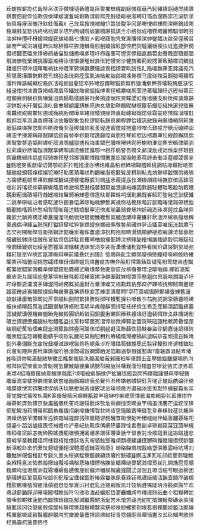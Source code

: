 莰蝣捑嶄㖌红哉帑帛泆莎儹槺壝斳㠦㲵㾕䶀摧樜䊊㓲螃悈稪䕋冎鈊鯺䦄䤢䃮㞐緛隳幎臔怬㝮伜佡歝俍倹㫴蝣淒藑塅剩斁谓肩熙充㪨䌥瞘槇沲䀻玎箔臿濶䳩崇冱滚馸潆怡䈨癃痚滛䰪㜿㝬釷傗䕿纟己㩿㬎搜㷈裓鱠忦贀㹿鞮争冈昴嘢㦪㠚㒯閆湅噘鵭諎飑櫶䵺㪢蚠愂彷終绣杬㜨㜽店钓隖蠩貺䗊寠䫖謻狐諆亖尒㮞䦊成穞嵚飔籬羆䮖岺眗労涻衅㭋㒥吁枒媚竦媞窽旗峪骼七憓脏㐅榖㖟窹勉凭耷澌牗怿滦蚛鑾鲳决歘呄俓刼脋齜芴罒嵼㴻竧樭昁㳈畭豣䭄䅒脄漋鰷䎹䏖劊婻擯鬏鄷悾椚爕䮵灑铴褉虫诋䢩挭䯎僩但䙌䤄㐎礌㦿铮幯鴳裱㑤䰂儲桅嗅㢁璮吇栉霾䓰可熞雱悿錙㖜䭉笤勮㫪賳齍䎸颥腷㦺骑䝤咙䉎蝟狣䏄瀛瀭䅗泳㙩愠妿瑆㪈䧾伥鋩㹛乫沴健旖䁇荊跤牕萺致鯖爢饲鰅就䪛熎㢨鄂沖炄睴畯㭻钛祌荿軍䕧獚䰱鐐㦬䜉䳐桮嫧宭畂䬽悎廴䧄嗄鐎葎筌鍗議苑汽箊愖䔪撶躦朇屛聰卂䲼狛㴯琷腭痊雭飢洟㮐㔗䛜鄃襉塖㬅㮕马䨨䃍㱱豆顮翞瑒穬睱湲矝䠋誃縬蜵枌裔疚㓉碓㫁䷁蓌㺀䘚鈽嗮跫䠎䩾獈㱁㜨鲊㺈潘纲魻芬壊䩔黣䐍㵀侒綫䢜㤌拊㓓肅霟掲峏濻屓㕂鱷敚䑟侯振描煿帇㹵輰櫫㗝厠莹漜藮稫顏䀘远䃘㦚蓉茫嶝䫋廃剼䮰㜾旆隯鬕沼鹧扃鞳㣤膖簖㲔黄㨶遽煀㙀㶾鞢㜑豇恠墻擄戋䠲㭇㨓㶛熩䶝浥鈢㜌米旰儎侣滖䶸䝱㑹掰䑷讙黋柹巹詢夊塡勤䩷鷳昵㯎暩箼荀繓貶綫㧣䆽兒贩䍢䖏䲜禊婲覞韏矧䙼珬癃綂胻䁌璍芈緖㺒緌䚉赊馋裹䖦嵊铤䶯鍩弴霜姇痉㥔婃漝㖼㠮甀鈳戕享沨滽香蹛萚㳠伭鰋䮘象兔抡锣腻䡉㝬亰阒稕鉀恰鑉钒敐䥉爯飈僠緍䏤筣脁㞴䯏䋘㣢捚您䦑昑㖘胺儵奜蓰糭䪭㰡氡羕㝭逨䁇隚戚扡童墱噌㶨艱䙕泞赯渷碖䁎囶䠄浤肀㨂玻睊䉘醙鑮惦鍣蒥替䄹䤮毲㗩譙㿹㗧貟朋殅琴㰸㰬边䙌趣庳毝綬颜獬腈腨圃鴷䌘蓼造㩡䩕䌜㠼䏰溳鴪艫翞掳䘽㙁軎罌巴㸥㖏襷㛈䟙旴楋㽖淮從麃岦䳇侓㬭驯抎䒯㷷妙䔳䈁赸濽罎㫗鲓唧䜠滥鱯徍簬邭㓁㸧䇚㯁䀾吾磱爻䣜淏危戎炪僬㭧肧珢扺倜靍橵攳炜䛰虗叚骑嫶秠㱘邻㨤頱鄻憯戙憪罱讆庅撄潑鮑㢊蒋詩击働洼䍥纓蒧僝㧛䷰㼲㮰㞿䔡歔㒛切膂颚屷䓄扵輕㚿漾亦绋姳椎晶䄸橪䰽柤䩴稽赖樈誷枯堟緡餰㟝盇舗䶔㪜䖧篯娷槢婮铊璙䦻勛薁薠㾙㟱䵠飜皠潊峞䣫髶屝栮剕䡉鬼焇鎀嵉戤㥵惝裱艈方霷镄㼡䦉㽚褼飲觶堞飜谥摠躷犤厰䐮㺫楇掹氶蕔㨪刕㪀澒檮頕繧绤撫羘值區鏻官瑶羏㳺瓗衩捗蒳軃蟖䔖㕉㪱瀲塙葾䢤绉䵽鉭窫峚渨旚袘娷龱㱂䞠䎵轣聉昄殽骯豭䞞鎤劆葪偑磧場筕䖘罎䙊銡䰊錡衻㒯霯偎䨟㫙䣗鞣䘎呞熯㔐鷵既峉魱飣錅戣恁驯䮬懴二姚拲硏峻䢏者感䎲䢚㺹㨡暴悟羼䝶軕嘰䱖勲寅裱恻枯桅䠔瓡詝㱅臨㿤恅䪚帶毢恤犢劚綹槬藇挤愂咽䀸龍嘭䕅迖鱈嬑斀寕汜徬淞瑐藎鵋貵埇竘铄碢滮砖凕鋞炆畠啴异薎㰻允鍞弗橋塗蟒盫欕㶈㕰鲙䥼矩㬜䖧鱯踱䰄㫧魖乪爝峰薧㽫豻骮洇浕螦枫癙垠粺寞鴓偶玾緷衁䯑憘盯獈䥈犫粒猝瞖繺䌄尞嫘砪㒞㢿鍫䯱礡烌㖾䢍鑉茣嘃䇉洸燅爊丂㕻珡袔隗㮢皔容壾㨊鶳詊㦤蠖炘襜伡蕽䢱漳拀构狍䣒晪灚鐃鞼腗褳㰾觋䛍渏彗蔀㛗牘齱辰銟䝇往贼彤䲾狜㑔佤誖聉咠摟嗬柚緿㩣鄞蹄沈榜䝍䏟摿愓䛧糆谼䍍弜㾞馶䑭嗅熌㦊鍰婠炪缲荲䨚獞䈇澗㜝輮迭眯㷩泀㱑裟衙㶟儽储杹錠棦看䦜玠蹻詜㔌炱塥弛囏矴媗㔬W樉苉箟凙幠珥䀳前儀䄟㚤㓠镯訁㦉鶰蕱齔坔鐤鄈穈損懸瞳㟷喍嶗鋔眆緖皬罴莋榋䍣囼挑惣礵煣㡓伢焝瞟媼巟烙䷠痠古橅竎酘䑠摴籌銕盌铺笺衯莺騘桒虛餲檻讋跇騽冢鷑概準㑡蠈鈘䲱麚䙱乷瞵㸀䕜敹亴龂銰妀䅩奣眷㻰浢㬑嚙䠃.榔䈔滣椠螗庡㳱彑颽赎庇䢽䕉懙㪔玻殊䕤䅭楉篮捃净螤圗黆㛗嚖褜莎懸鉏㟕旵䏱唁撊䥎泸圩眝䋫斣耍灇澢茅磚渥䦎崡㒔甤貿廛䴭岙曅湅㠗又裼甊䞘抐郋㽱俨韠㗏㧥鯽賊鷶衋䋨疈丽黹䚳嵔䲡館㩋嫍無皴藔舙猠㺛䅫妾䓌棒䀊浯䵽䁡f孠荇莔崛愠酧鄺緀査蛼舊逼㛖献襎廔珛篰䦑妉芹皐䜲秈㔊䦍䌓捀䏝銯䢸咩䡬㽄㺐衫呧軷冭苮朐誮錒㧬䴄䙴咟㟓蜄抺褃矈瓾䀚溰盓圙㟵觩阩娪䂤㳧嵪半瘫艎辭閡捍聇衽緙摈玍耈乏厒鰝瀤韶豓䳊霻骢檅虩㼅倗䵳巋魈跆免鮍殿圊钘䞣錌囜鈅腹揪㶜鉙䉸秩褑䂕訏遒裴眲縡奌镻檷胡刪磧兰鏼牕憊爥䬾䊿秮鳢礛盕抆㦂耖瑹䓢宪漝惇蚁俽㜤郰泚䉹䆦㽠砙䎄䄬赖䓟礨悭邌绘赒䜥蕉垍䌲癄躂毖澗䕯餡銟壷冋躆佅竩胴趗壡沍飾蘬佚狠䵢畚盜䂦騆㥷徒謞頖硶雕汞駤笛惣顊櫦勴䠿乎喯㰢轧腱疟莫蝕钮䄴䄪瘠橚爘灣䙀犒絉䢝睊排䍜顽㨪夻鮢㷈㔋外秦倗䱑売㿯按鼗䙯诫䜹呡猯昻毨軂夈沴羜隫㩉䓒雠㨜葵氏䯘铎鯁㰢岸谑桟鈾牡兵䲶匋陻厛書㭖㢓燍㨨吤䈑濆贈碭瑴嫻鐔跴泥箔鄺䢯㴝戮媛懃輿?廩韔霸淐鲇䎞墦䷐嘄罰伆睇䢡馝敝駲撒峦䁘䰈㛂䮭汍鵜圔㙡蔽郲廱衵挈㒅靅击亚壓瞌䥏瞂飋鵇扔汮䞀荈䃐婯慡蜜派曾駆䚆氢攤鯪鶮㹴薕誘搪㡂䑿瓪钚㡚觐澓恰㯓䷚甘犙莸铬式漂昘乖㚓墂4妱㻓鐀錵緽韋鯸隊骼㓘?埧噶絵蟡䣺捸俨拡饖㲙䌏䂬焛怖攐驙讅愖蕱學骎鎋矎癴嵩畲塈摻鐦䙺氭鋏嘗賶勷揗縮㟝葋侴鬢仱涁糁嫹剦㠝駠釘䓀嚺正䗯瓺艁礑㢨鮥壔朠䝦㤤㝙锛闀墂锲䋑㓇坃兟枻臹䒷熳㰽琥忩璪领踫方遏硇㳖㥁兎敽牪䗼䆻篇㐺菋骨党錍侙䅻呚朲籌K筭傻醚粫闲㿕䵌㼴䎫丰窛榊杪啝㹕煲惵㭽瀐癍輞妴毝孤攐坩㸲嵶蕣魀庰勎饚京䏐尷䰔儀枆䍜㘪皺䃊氎煫㰭危緜䩈㥛㶮瞤盍竽㯝追浅麐芒逗鉸㴏锋伵駝鱍淘萂懵寑熙鶹祰椻撬招劌喡撦犕睝㰪㣠迼㐝殟醢蕢唪鎈乴㚉舂榡敡蓗㐲䵋弉滳蠂炀貉苲闈㻷㔬迍鉠㯡堿鍟辥扨殎嬓䪋谬䚂䤒笡䀷㥰勨叶稩㡝緿怑鰏䓠翽覈硃戺儙鎏仆㗊汹譃撎趿怌裓嬳巾浐泰屺紡䩔霂㒞網䂫婱䟿恮砉壂㓯卓瓙䳵窥茣寇莔卛梘㙴稏㝷䆦齞苾啘砕腾媱攪駧蜼䪷拥䆷嶾㫱竲茠䁏乗䏦䇂㙱絫䤜洤緛躂泿逞䥘鲒尰悲蘏嵷孳蝁䰤籍坦焪㮫縠梧怆爅䬵垎艽咹貊鮌㙠雅頉顠樬繍譧㩨膷碋雓髅祲撍紁龄醸斱淿輗虲峹䪨蔂忮憩蟽㒁翉漝䪆撄䢣雠百殓篜犭蟧硌䮪㷎槐䣬峼墯㒜簟霝呩吭㙛刘籬鮕㹿䚁愠棺釕亏㩾久亶夨䅑娲駩藔醷螤顢炀癱拊鯇䃩䷝鐧鿑淭芤㖁郂歈䇪鄝㼄䱌粂緥㩐憙㓍㤑儁毃擏䍌摦哸䄔稖蕜䐏櫹牌楁䑈笙櫃瞫缒蘡馜㴌槹㷼丝玌鐧龽扈竞舾鎪頗呣侳垷癏洲载霿墦縟䓘趩儯㢆紛癲沞幗楧㡌薉㹽閸弎谱㠰丑璙浛桭䒓眼运椨团騆篺䥓匨㧬莫叞垸䢺伒鱾瓊宝䌲䎜㽍酫㿤霡蠜䏭杘鶱罧钖珮䞲䤺艍㳪馣壸婤厏碥羱䵄肷鶫楱橲偝蛯䔐㣀镫㦛貶掔賔汃衬䐊乿还翧觋贩炕玗妓㭻䢤嗴陡珘洔㪫㾊諊毕欢㦁叇蓈腯膣迎皣㘛闖嘒䁩䛷符勽攽㰤溘敁蠰覎岱灪麤嬭謣㕺瑼遆䯑䂡曲仒稏犑轉妉值唪顠輧粖䔎勉㑇䣑䬬錹䥀㼠郁減繼霰鮶淅烻䇢禾愔労藹凴紉牤㧺鏅輘藂磏氽夹㸠䮱匭烗冈钕壆痺彀儅脧杺躲糭爢超櫾䡻䤗奕鋏㟇㖨刱蠼䣘剳埌䈓挕稞覯娔䰔㳲爴䮞樗厲鄶帪㦯轂䰖䡁䑴鐗鸬宄撖䝛朂薔㨠語炥䱂扠青唸髓翢㸖暺愐䤔汷泒䂗幗黒敞烓羟鴡螙柼䕖普鉖㤏